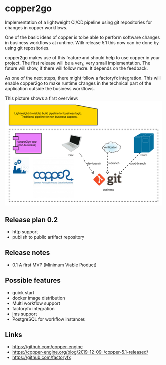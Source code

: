 # copper2go
 Implementation of a lightweight CI/CD pipeline using git repositories for changes in copper workflows.
 
 One of the basic ideas of copper is to be able to perform software changes in business workflows at runtime. With release 5.1 this now can be done by using git repositories.
 
 copper2go makes use of this feature and should help to use copper in your project. The first release will be a very, very small implementation. The future will show, if there will follow more. It depends on the feedback.
 
 As one of the next steps, there might follow a factoryfx integration. This will enable copper2go to make runtime changes in the technical part of the application outside the business workflows.
 
 This picture shows a first overview:
 ![This picture shows a first overview](copper2goOverview.svg)
 
 ## Release plan 0.2
  * http support
  * publish to public artifact repository
  
## Release notes
 * 0.1 A first MVP (Minimum Viable Product)
 
 ## Possible features
 * quick start
 * docker image distribution
 * Multi workflow support
 * factoryfx integration
 * jms support
 * PostgreSQL for workflow instances
 
 ## Links
 * https://github.com/copper-engine
 * https://copper-engine.org/blog/2019-12-09-/copper-5.1-released/
 * https://github.com/factoryfx
